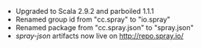- Upgraded to Scala 2.9.2 and parboiled 1.1.1
- Renamed group id from "cc.spray" to "io.spray"
- Renamed package from "cc.spray.json" to "spray.json"
- _spray-json_ artifacts now live on <http://repo.spray.io/>